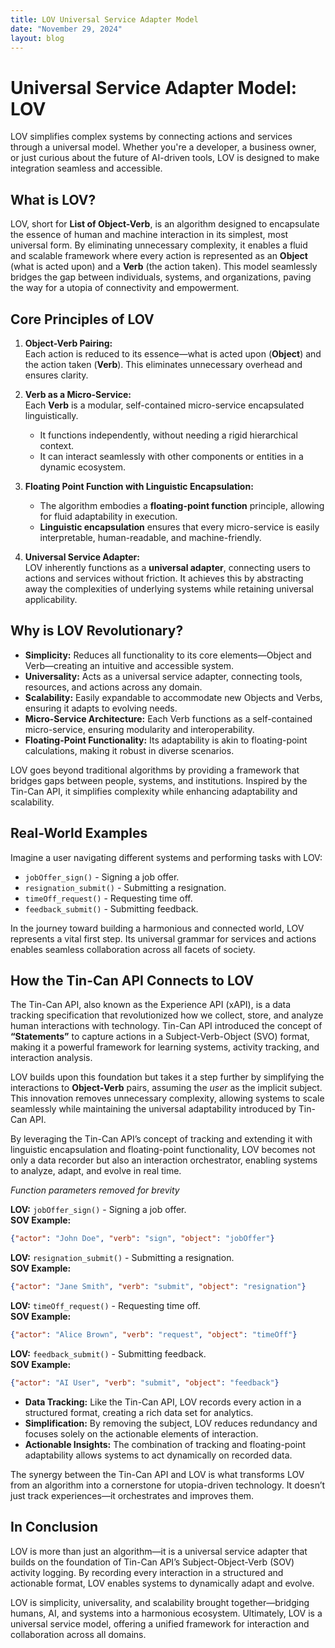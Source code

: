 ```yaml
---
title: LOV Universal Service Adapter Model
date: "November 29, 2024"
layout: blog
---
```


# Universal Service Adapter Model: LOV

LOV simplifies complex systems by connecting actions and services through a universal model. Whether you're a developer, a business owner, or just curious about the future of AI-driven tools, LOV is designed to make integration seamless and accessible.

## What is LOV?

LOV, short for **List of Object-Verb**, is an algorithm designed to encapsulate the essence of human and machine interaction in its simplest, most universal form. By eliminating unnecessary complexity, it enables a fluid and scalable framework where every action is represented as an **Object** (what is acted upon) and a **Verb** (the action taken). This model seamlessly bridges the gap between individuals, systems, and organizations, paving the way for a utopia of connectivity and empowerment.

## Core Principles of LOV

1. **Object-Verb Pairing:**  
   Each action is reduced to its essence—what is acted upon (**Object**) and the action taken (**Verb**). This eliminates unnecessary overhead and ensures clarity.

2. **Verb as a Micro-Service:**  
   Each **Verb** is a modular, self-contained micro-service encapsulated linguistically.  
   - It functions independently, without needing a rigid hierarchical context.  
   - It can interact seamlessly with other components or entities in a dynamic ecosystem.

3. **Floating Point Function with Linguistic Encapsulation:**  
   - The algorithm embodies a **floating-point function** principle, allowing for fluid adaptability in execution.  
   - **Linguistic encapsulation** ensures that every micro-service is easily interpretable, human-readable, and machine-friendly.

4. **Universal Service Adapter:**  
   LOV inherently functions as a **universal adapter**, connecting users to actions and services without friction. It achieves this by abstracting away the complexities of underlying systems while retaining universal applicability.

## Why is LOV Revolutionary?

- **Simplicity:** Reduces all functionality to its core elements—Object and Verb—creating an intuitive and accessible system.
- **Universality:** Acts as a universal service adapter, connecting tools, resources, and actions across any domain.
- **Scalability:** Easily expandable to accommodate new Objects and Verbs, ensuring it adapts to evolving needs.
- **Micro-Service Architecture:** Each Verb functions as a self-contained micro-service, ensuring modularity and interoperability.
- **Floating-Point Functionality:** Its adaptability is akin to floating-point calculations, making it robust in diverse scenarios.

LOV goes beyond traditional algorithms by providing a framework that bridges gaps between people, systems, and institutions. Inspired by the Tin-Can API, it simplifies complexity while enhancing adaptability and scalability.

## Real-World Examples

Imagine a user navigating different systems and performing tasks with LOV:

- `jobOffer_sign()` - Signing a job offer.
- `resignation_submit()` - Submitting a resignation.
- `timeOff_request()` - Requesting time off.
- `feedback_submit()` - Submitting feedback.

In the journey toward building a harmonious and connected world, LOV represents a vital first step. Its universal grammar for services and actions enables seamless collaboration across all facets of society.
        

## How the Tin-Can API Connects to LOV

The Tin-Can API, also known as the Experience API (xAPI), is a data tracking specification that revolutionized how we collect, store, and analyze human interactions with technology. Tin-Can API introduced the concept of **“Statements”** to capture actions in a Subject-Verb-Object (SVO) format, making it a powerful framework for learning systems, activity tracking, and interaction analysis.

LOV builds upon this foundation but takes it a step further by simplifying the interactions to **Object-Verb** pairs, assuming the *user* as the implicit subject. This innovation removes unnecessary complexity, allowing systems to scale seamlessly while maintaining the universal adaptability introduced by Tin-Can API.

By leveraging the Tin-Can API’s concept of tracking and extending it
with linguistic encapsulation and floating-point functionality, LOV
becomes not only a data recorder but also an interaction orchestrator,
enabling systems to analyze, adapt, and evolve in real time.

*Function parameters removed for brevity*

**LOV:** `jobOffer_sign()` - Signing a job offer.  
**SOV Example:**  
```json
{"actor": "John Doe", "verb": "sign", "object": "jobOffer"}
```

**LOV:** `resignation_submit()` - Submitting a resignation.  
**SOV Example:**  
```json
{"actor": "Jane Smith", "verb": "submit", "object": "resignation"}
```

**LOV:** `timeOff_request()` - Requesting time off.  
**SOV Example:**  
```json
{"actor": "Alice Brown", "verb": "request", "object": "timeOff"}
```

**LOV:** `feedback_submit()` - Submitting feedback.  
**SOV Example:**  
```json
{"actor": "AI User", "verb": "submit", "object": "feedback"}
```

- **Data Tracking:** Like the Tin-Can API, LOV records every action in a structured format, creating a rich data set for analytics.
- **Simplification:** By removing the subject, LOV reduces redundancy and focuses solely on the actionable elements of interaction.
- **Actionable Insights:** The combination of tracking and floating-point adaptability allows systems to act dynamically on recorded data.

The synergy between the Tin-Can API and LOV is what transforms LOV from an algorithm into a cornerstone for utopia-driven technology. It doesn’t just track experiences—it orchestrates and improves them.

## In Conclusion

LOV is more than just an algorithm—it is a universal service adapter that builds on the foundation of Tin-Can API’s Subject-Object-Verb (SOV) activity logging. By recording every interaction in a structured and actionable format, LOV enables systems to dynamically adapt and evolve.

LOV is simplicity, universality, and scalability brought together—bridging humans, AI, and systems into a harmonious ecosystem. Ultimately, LOV is a universal service model, offering a unified framework for interaction and collaboration across all domains.
